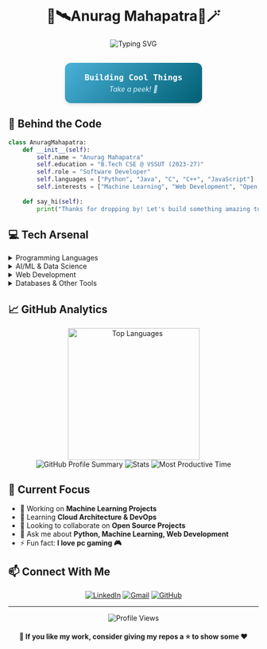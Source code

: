 <div align="center">

# 👾🛰️Anurag Mahapatra🔮🪄

![Typing SVG](https://readme-typing-svg.herokuapp.com?font=Fira+Code&weight=600&pause=800&color=4AB1D8&center=true&vCenter=true&width=600&lines=Machine+Learning+%7C+Artificial+Intelligence;Software+Engineering;;Web+Dev+%7C+Competitive+Programming)

</div>

<div align="center" style="margin-top: 30px;">
  <div style="display: inline-block; background: linear-gradient(135deg, #4AB1D8, #005F73); padding: 20px 40px; border-radius: 12px; box-shadow: 0 4px 6px rgba(0,0,0,0.1);">
    <h3 style="color: #FFFFFF; font-family: 'Fira Code', monospace; margin: 0;">Building Cool Things</h3>
    <p style="color: #DFF6FF; font-style: italic; margin: 5px 0 0;">Take a peek! 🙌</p>
  </div>
</div>



## 🚀 Behind the Code

```python
class AnuragMahapatra:
    def __init__(self):
        self.name = "Anurag Mahapatra"
        self.education = "B.Tech CSE @ VSSUT (2023-27)"
        self.role = "Software Developer"
        self.languages = ["Python", "Java", "C", "C++", "JavaScript"]
        self.interests = ["Machine Learning", "Web Development", "Open Source"]
        
    def say_hi(self):
        print("Thanks for dropping by! Let's build something amazing together!")
```



## 💻 Tech Arsenal

<details>
<summary>Programming Languages</summary>
<br>
  
![Python](https://img.shields.io/badge/Python-3776AB?style=for-the-badge&logo=python&logoColor=white) ![Java](https://img.shields.io/badge/Java-ED8B00?style=for-the-badge&logo=java) ![C++](https://img.shields.io/badge/C%2B%2B-00599C?style=for-the-badge&logo=c%2B%2B&logoColor=blue) ![JavaScript](https://img.shields.io/badge/JavaScript-276DC3?style=for-the-badge&logo=JavaScript&logoColor=yellow)
</details>

<details>
<summary>AI/ML & Data Science</summary>
<br>
  
![TensorFlow](https://img.shields.io/badge/TensorFlow-FF6F00?style=for-the-badge&logo=tensorflow&logoColor=white) ![Keras](https://img.shields.io/badge/Keras-D00000?style=for-the-badge&logo=keras&logoColor=white) ![LangChain](https://img.shields.io/badge/LangChain-FFCC00?style=for-the-badge&logo=langchain&logoColor=black) ![Hugging Face](https://img.shields.io/badge/Hugging_Face-FFCC00?style=for-the-badge&logo=huggingface&logoColor=black) ![Neural Networks](https://img.shields.io/badge/Neural_Networks-3333CC?style=for-the-badge)
</details>

<details>
<summary>Web Development</summary>
<br>
  
![HTML5](https://img.shields.io/badge/HTML5-E34F26?style=for-the-badge&logo=html5&logoColor=white) ![CSS3](https://img.shields.io/badge/CSS3-1572B6?style=for-the-badge&logo=css3&logoColor=white) ![React](https://img.shields.io/badge/React-61DAFB?style=for-the-badge&logo=react&logoColor=black) ![Next.js](https://img.shields.io/badge/Next.js-000000?style=for-the-badge&logo=nextdotjs&logoColor=white)  
![Express.js](https://img.shields.io/badge/Express.js-404D59?style=for-the-badge) ![Node.js](https://img.shields.io/badge/Node.js-339933?style=for-the-badge&logo=nodedotjs&logoColor=white) ![Django](https://img.shields.io/badge/Django-092E20?style=for-the-badge&logo=django&logoColor=white)
</details>

<details>
<summary>Databases & Other Tools</summary>
<br>
  
![MongoDB](https://img.shields.io/badge/MongoDB-4EA94B?style=for-the-badge&logo=mongodb&logoColor=white) ![MySQL](https://img.shields.io/badge/MySQL-005C84?style=for-the-badge&logo=mysql&logoColor=white) ![Git](https://img.shields.io/badge/Git-F05032?style=for-the-badge&logo=git&logoColor=white) ![Docker](https://img.shields.io/badge/Docker-2496ED?style=for-the-badge&logo=docker&logoColor=white) ![Linux](https://img.shields.io/badge/Linux-FCC624?style=for-the-badge&logo=linux&logoColor=black)
</details>
  






## 📈 GitHub Analytics
<div align="center">
  <img height="265em" src="https://github-readme-stats.vercel.app/api/top-langs/?username=IAnuragMahapatra&layout=compact&langs_count=8&theme=tokyonight" alt="Top Languages" />
  <br/>
  <img src="https://github-profile-summary-cards.vercel.app/api/cards/profile-details?username=IAnuragMahapatra&theme=tokyonight" alt="GitHub Profile Summary" />
  <img src="https://github-profile-summary-cards.vercel.app/api/cards/stats?username=IAnuragMahapatra&theme=tokyonight" alt="Stats" />
  <img src="https://github-profile-summary-cards.vercel.app/api/cards/productive-time?username=IAnuragMahapatra&theme=tokyonight&utcOffset=5.5" alt="Most Productive Time" />
</div>



## 🎯 Current Focus
- 🔭 Working on **Machine Learning Projects**
- 🌱 Learning **Cloud Architecture & DevOps**
- 👯 Looking to collaborate on **Open Source Projects**
- 💬 Ask me about **Python, Machine Learning, Web Development**
- ⚡ Fun fact: **I love pc gaming 🎮**



## 📫 Connect With Me

<div align="center"> 
  
[![LinkedIn](https://img.shields.io/badge/LinkedIn-Connect-blue?style=for-the-badge&logo=linkedin)](https://www.linkedin.com/in/anurag-mahapatra-7336892b0/)
[![Gmail](https://img.shields.io/badge/Gmail-Mail-red?style=for-the-badge&logo=gmail)](mailto:anurag2005om@gmail.com)
[![GitHub](https://img.shields.io/badge/GitHub-Follow-white?style=for-the-badge&logo=github)](https://github.com/IAnuragMahapatra)
</div>

---

<div align="center">
  <img src="https://komarev.com/ghpvc/?username=IAnuragMahapatra&label=Profile%20Views&color=orange&style=flat" alt="Profile Views" />
  <h4>🎯 If you like my work, consider giving my repos a ⭐ to show some ❤️</h4>
</div>
